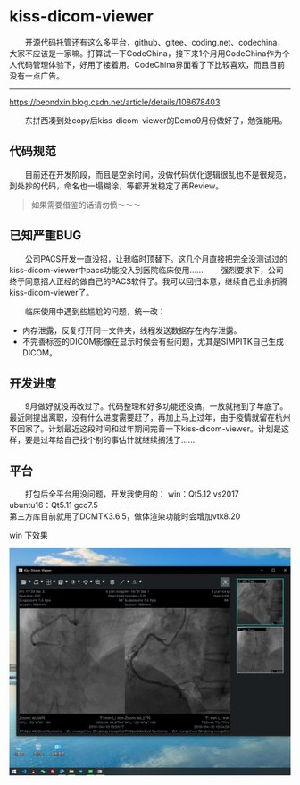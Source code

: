 ﻿# kiss-dicom-viewer

&emsp;&emsp;开源代码托管还有这么多平台，github、gitee、coding.net、codechina，大家不应该是一家嘛。打算试一下CodeChina，接下来1个月用CodeChina作为个人代码管理体验下，好用了接着用。CodeChina界面看了下比较喜欢，而且目前没有一点广告。


---

https://beondxin.blog.csdn.net/article/details/108678403  

&emsp;&emsp;东拼西凑到处copy后kiss-dicom-viewer的Demo9月份做好了，勉强能用。  


## 代码规范
&emsp;&emsp;目前还在开发阶段，而且是空余时间，没做代码优化逻辑很乱也不是很规范，到处抄的代码，命名也一塌糊涂，等都开发稳定了再Review。  
> 如果需要借鉴的话请勿愤～～～

## 已知严重BUG
&emsp;&emsp;公司PACS开发一直没招，让我临时顶替下。这几个月直接把完全没测试过的kiss-dicom-viewer中pacs功能投入到医院临床使用......
&emsp;&emsp;强烈要求下，公司终于同意招人正经的做自己的PACS软件了。我可以回归本意，继续自己业余折腾kiss-dicom-viewer了。  

&emsp;&emsp;临床使用中遇到些尴尬的问题，统一改：  
* 内存泄露，反复打开同一文件夹，线程发送数据存在内存泄露。  
* 不完善标签的DICOM影像在显示时候会有些问题，尤其是SIMPITK自己生成DICOM。  

## 开发进度
&emsp;&emsp;9月做好就没再改过了。代码整理和好多功能还没搞，一放就拖到了年底了。最近刚提出离职，没有什么进度需要赶了，再加上马上过年，由于疫情就留在杭州不回家了。计划最近这段时间和过年期间完善一下kiss-dicom-viewer。计划是这样，要是过年给自己找个别的事估计就继续搁浅了......  

## 平台
&emsp;&emsp;打包后全平台用没问题，开发我使用的：
win：Qt5.12 vs2017   
ubuntu16：Qt5.11 gcc7.5   
第三方库目前就用了DCMTK3.6.5，做体渲染功能时会增加vtk8.20

win 下效果

![](Doc/Images/001.png)

